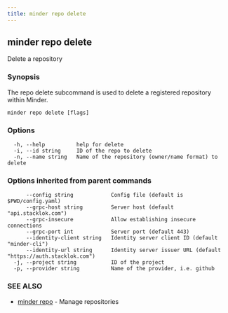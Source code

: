 ```yaml
---
title: minder repo delete
---
```

## minder repo delete

Delete a repository

### Synopsis

The repo delete subcommand is used to delete a registered repository within Minder.

```
minder repo delete [flags]
```

### Options

```
  -h, --help          help for delete
  -i, --id string     ID of the repo to delete
  -n, --name string   Name of the repository (owner/name format) to delete
```

### Options inherited from parent commands

```
      --config string            Config file (default is $PWD/config.yaml)
      --grpc-host string         Server host (default "api.stacklok.com")
      --grpc-insecure            Allow establishing insecure connections
      --grpc-port int            Server port (default 443)
      --identity-client string   Identity server client ID (default "minder-cli")
      --identity-url string      Identity server issuer URL (default "https://auth.stacklok.com")
  -j, --project string           ID of the project
  -p, --provider string          Name of the provider, i.e. github
```

### SEE ALSO

* [minder repo](minder_repo.md)	 - Manage repositories

